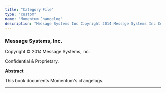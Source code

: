 ```yaml
---
title: "Category File"
type: "custom"
name: "Momentum Changelog"
description: "Message Systems Inc Copyright 2014 Message Systems Inc Confidential Proprietary Abstract This documents Momentum's changelogs"
---
```


### Message Systems, Inc.

Copyright © 2014 Message Systems, Inc.

<a name="changelogs"></a> 

Confidential & Proprietary.

**Abstract**

This book documents Momentum's changelogs.

* * *


